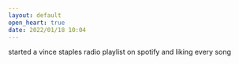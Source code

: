 ```yaml
---
layout: default
open_heart: true
date: 2022/01/18 10:04
---
```


started a vince staples radio playlist on spotify and liking every song
